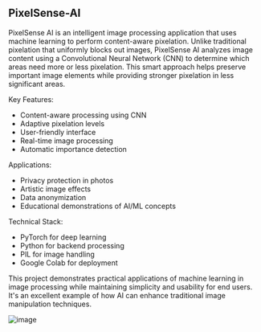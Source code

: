 ## PixelSense-AI
PixelSense AI is an intelligent image processing application that uses machine learning to perform content-aware pixelation. Unlike traditional pixelation that uniformly blocks out images, PixelSense AI analyzes image content using a Convolutional Neural Network (CNN) to determine which areas need more or less pixelation. This smart approach helps preserve important image elements while providing stronger pixelation in less significant areas.

Key Features:

- Content-aware processing using CNN
- Adaptive pixelation levels
- User-friendly interface
- Real-time image processing
- Automatic importance detection

Applications:

- Privacy protection in photos
- Artistic image effects
- Data anonymization
- Educational demonstrations of AI/ML concepts

Technical Stack:

- PyTorch for deep learning
- Python for backend processing
- PIL for image handling
- Google Colab for deployment

This project demonstrates practical applications of machine learning in image processing while maintaining simplicity and usability for end users. It's an excellent example of how AI can enhance traditional image manipulation techniques.

![image](https://github.com/user-attachments/assets/74595be5-156f-48be-aa5a-bd369591bbd8)

